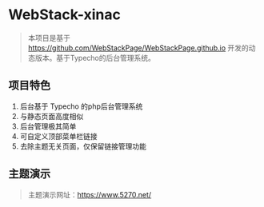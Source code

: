 # WebStack-xinac

> 本项目是基于 https://github.com/WebStackPage/WebStackPage.github.io 开发的动态版本。基于Typecho的后台管理系统。


## 项目特色
1. 后台基于 Typecho 的php后台管理系统
2. 与静态页面高度相似
3. 后台管理极其简单
4. 可自定义顶部菜单栏链接
5. 去除主题无关页面，仅保留链接管理功能


## 主题演示
> 主题演示网址：https://www.5270.net/
